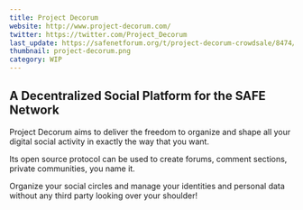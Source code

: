 ```yaml
---
title: Project Decorum
website: http://www.project-decorum.com/
twitter: https://twitter.com/Project_Decorum
last_update: https://safenetforum.org/t/project-decorum-crowdsale/8474/918
thumbnail: project-decorum.png
category: WIP
---
```


## A Decentralized Social Platform for the SAFE Network

Project Decorum aims to deliver the freedom to organize and shape all your digital social activity in exactly the way that you want.

Its open source protocol can be used to create forums, comment sections, private communities, you name it.

Organize your social circles and manage your identities and personal data without any third party looking over your shoulder!
